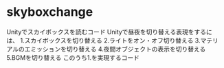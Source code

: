 # skyboxchange
Unityでスカイボックスを読むコード
Unityで昼夜を切り替える表現をするには、
1.スカイボックスを切り替える
2.ライトをオン・オフ切り替える
3.マテリアルのエミッションを切り替える
4.夜間オブジェクトの表示を切り替える
5.BGMを切り替える
このうち1.を実現するコード

